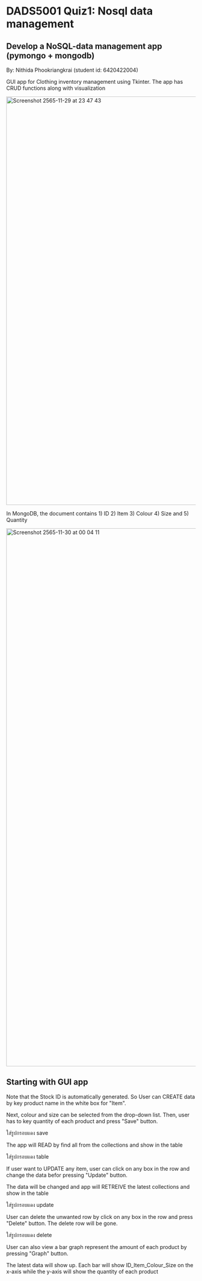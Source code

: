 # DADS5001 Quiz1: Nosql data management

## Develop a NoSQL-data management app (pymongo + mongodb)

By: Nithida Phookriangkrai (student id: 6420422004)

GUI app for Clothing inventory management using Tkinter. The app has CRUD functions along with visualization

<img width="1084" alt="Screenshot 2565-11-29 at 23 47 43" src="https://user-images.githubusercontent.com/56344603/204591104-58e5e39e-c770-4096-89cd-1945047f4dcf.png">

In MongoDB, the document contains 1) ID 2) Item 3) Colour 4) Size and 5) Quantity 

<img width="1428" alt="Screenshot 2565-11-30 at 00 04 11" src="https://user-images.githubusercontent.com/56344603/204594887-10e1464c-81a1-485d-b84b-6f473979c5fc.png">

## Starting with GUI app

Note that the Stock ID is automatically generated. So User can CREATE data by key product name in the white box for "Item".

Next, colour and size can be selected from the drop-down list. Then, user has to key quantity of each product and press "Save" button.

ใส่รูปกรอบแดง save

The app will READ by find all from the collections and show in the table

ใส่รูปกรอบแดง table

If user want to UPDATE any item, user can click on any box in the row and change the data befor pressing "Update" button.

The data will be changed and app will RETREIVE the latest collections and show in the table

ใส่รูปกรอบแดง update

User can delete the unwanted row by click on any box in the row and press "Delete" button. The delete row will be gone.

ใส่รูปกรอบแดง delete

User can also view a bar graph represent the amount of each product by pressing "Graph" button.

The latest data will show up. Each bar will show ID_Item_Colour_Size on the x-axis while the y-axis will show the quantity of each product
